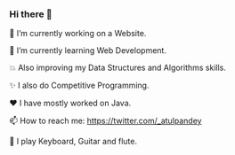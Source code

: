 ### Hi there 👋

 
🔭 I’m currently working on a Website.

🌱 I’m currently learning Web Development.

:boom: Also improving my Data Structures and Algorithms skills.

:sparkles:  I also do Competitive Programming.
   
:heart:  I have mostly worked on Java.
  
📫 How to reach me: https://twitter.com/_atulpandey

:musical_keyboard: I play Keyboard, Guitar and flute.
